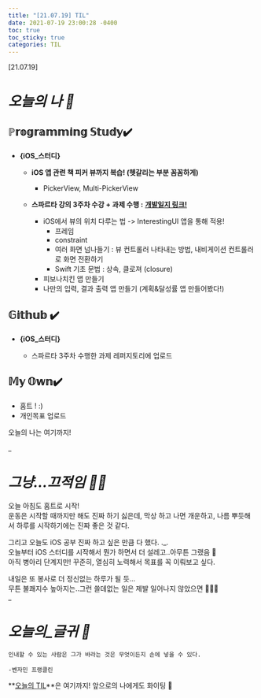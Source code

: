 ```yaml
---
title: "[21.07.19] TIL"
date: 2021-07-19 23:00:28 -0400
toc: true
toc_sticky: true
categories: TIL
---
```


[21.07.19]

# *오늘의 나 🙌*

## ℙ𝕣𝕠𝕘𝕣𝕒𝕞𝕞𝕚𝕟𝕘 𝕊𝕥𝕦𝕕𝕪✔️   

- **{iOS_스터디}**

	* **iOS 앱 관련 책 피커 뷰까지 복습! (헷갈리는 부분 꼼꼼하게)**
		* PickerView, Multi-PickerView


	* **스파르타 강의 3주차 수강 + 과제 수행 :** [**개발일지 링크!**](https://swiftie1230.github.io/%EC%8A%A4%ED%8C%8C%EB%A5%B4%ED%83%80_%EC%BD%94%EB%94%A9%ED%81%B4%EB%9F%BD_%EA%B0%9C%EB%B0%9C%EC%9D%BC%EC%A7%80/3_week/)
		* iOS에서 뷰의 위치 다루는 법 -> InterestingUI 앱을 통해 적용!
			*  프레임
			*  constraint
			* 여러 화면 넘나들기 : 뷰 컨트롤러 나타내는 방법, 내비게이션 컨트롤러로 화면 전환하기
			* Swift 기초 문법 : 상속, 클로져 (closure)
		* 피보나치킨 앱 만들기
		* 나만의 입력, 결과 출력 앱 만들기 (계획&달성률 앱 만들어봤다!)


## 𝔾𝕚𝕥𝕙𝕦𝕓 ✔️

- **{iOS_스터디}**

	* 스파르타 3주차 수행한 과제 레퍼지토리에 업로드


## 𝕄𝕪 𝕆𝕨𝕟✔️
- 홈트 ! :)
- 개인목표 업로드


오늘의 나는 여기까지! 
    
_
  
# *그냥...끄적임 ✍🏻*

오늘 아침도 홈트로 시작!  
운동은 시작할 때까지만 해도 진짜 하기 싫은데, 막상 하고 나면 개운하고, 나름 뿌듯해서 하루를 시작하기에는 진짜 좋은 것 같다.   

그리고 오늘도 iOS 공부 진짜 하고 싶은 만큼 다 했다. ._.   
오늘부터 iOS 스터디를 시작해서 뭔가 하면서 더 설레고..아무튼 그랬음  🥰   
아직 병아리 단계지만! 꾸준히, 열심히 노력해서 목표를 꼭 이뤄보고 싶다.  

내일은 또 봉사로 더 정신없는 하루가 될 듯...   
무튼 불쾌지수 높아지는..그런 쓸데없는 일은 제발 일어나지 않았으면 🤦🏻‍♀️   
_


# *오늘의_글귀 📜*

	인내할 수 있는 사람은 그가 바라는 것은 무엇이든지 손에 넣을 수 있다.
	
	-벤자민 프랭클린

<div class="notice--primary" markdown="1">
**<u>오늘의 TIL</u>**은 여기까지!       
앞으로의 나에게도 화이팅 🌸 
</div>
